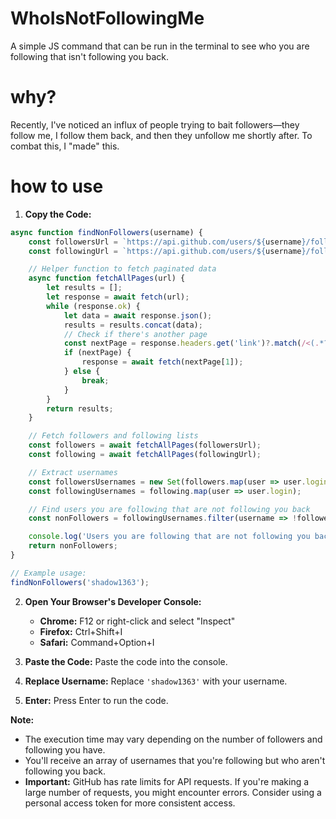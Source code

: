 # WhoIsNotFollowingMe
A simple JS command that can be run in the terminal to see who you are following that isn't following you back.

# why?
Recently, I've noticed an influx of people trying to bait followers—they follow me, I follow them back, and then they unfollow me shortly after. To combat this, I "made" this.
# how to use
1. **Copy the Code:**
```js
async function findNonFollowers(username) {
    const followersUrl = `https://api.github.com/users/${username}/followers`;
    const followingUrl = `https://api.github.com/users/${username}/following`;

    // Helper function to fetch paginated data
    async function fetchAllPages(url) {
        let results = [];
        let response = await fetch(url);
        while (response.ok) {
            let data = await response.json();
            results = results.concat(data);
            // Check if there's another page
            const nextPage = response.headers.get('link')?.match(/<(.*?)>; rel="next"/);
            if (nextPage) {
                response = await fetch(nextPage[1]);
            } else {
                break;
            }
        }
        return results;
    }

    // Fetch followers and following lists
    const followers = await fetchAllPages(followersUrl);
    const following = await fetchAllPages(followingUrl);

    // Extract usernames
    const followersUsernames = new Set(followers.map(user => user.login));
    const followingUsernames = following.map(user => user.login);

    // Find users you are following that are not following you back
    const nonFollowers = followingUsernames.filter(username => !followersUsernames.has(username));

    console.log('Users you are following that are not following you back:', nonFollowers);
    return nonFollowers;
}

// Example usage:
findNonFollowers('shadow1363');
```
2. **Open Your Browser's Developer Console:**
   - **Chrome:** F12 or right-click and select "Inspect"
   - **Firefox:** Ctrl+Shift+I
   - **Safari:** Command+Option+I

3. **Paste the Code:** Paste the code into the console.
4. **Replace Username:** Replace `'shadow1363'` with your username.
5. **Enter:** Press Enter to run the code.

**Note:**
- The execution time may vary depending on the number of followers and following you have.
- You'll receive an array of usernames that you're following but who aren't following you back.
- **Important:** GitHub has rate limits for API requests. If you're making a large number of requests, you might encounter errors. Consider using a personal access token for more consistent access.
